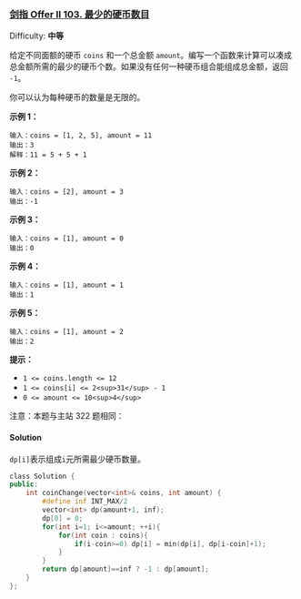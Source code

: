 ### [剑指 Offer II 103\. 最少的硬币数目](https://leetcode-cn.com/problems/gaM7Ch/)

Difficulty: **中等**


给定不同面额的硬币 `coins` 和一个总金额 `amount`。编写一个函数来计算可以凑成总金额所需的最少的硬币个数。如果没有任何一种硬币组合能组成总金额，返回 `-1`。

你可以认为每种硬币的数量是无限的。

**示例 1：**

```
输入：coins = [1, 2, 5], amount = 11
输出：3 
解释：11 = 5 + 5 + 1
```

**示例 2：**

```
输入：coins = [2], amount = 3
输出：-1
```

**示例 3：**

```
输入：coins = [1], amount = 0
输出：0
```

**示例 4：**

```
输入：coins = [1], amount = 1
输出：1
```

**示例 5：**

```
输入：coins = [1], amount = 2
输出：2
```

**提示：**

*   `1 <= coins.length <= 12`
*   `1 <= coins[i] <= 2<sup>31</sup> - 1`
*   `0 <= amount <= 10<sup>4</sup>`

注意：本题与主站 322 题相同： 


#### Solution

`dp[i]`表示组成`i`元所需最少硬币数量。

```cpp
​class Solution {
public:
    int coinChange(vector<int>& coins, int amount) {
        #define inf INT_MAX/2
        vector<int> dp(amount+1, inf);
        dp[0] = 0;
        for(int i=1; i<=amount; ++i){
            for(int coin : coins){
                if(i-coin>=0) dp[i] = min(dp[i], dp[i-coin]+1);
            }
        }
        return dp[amount]==inf ? -1 : dp[amount];
    }
};
```